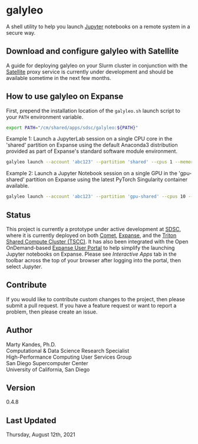 # galyleo

A shell utility to help you launch [Jupyter](https://jupyter.org) 
notebooks on a remote system in a secure way. 

## Download and configure galyleo with Satellite

A guide for deploying galyleo on your Slurm cluster in conjunction with
the [Satellite](https://github.com/sdsc-hpc-training-org/satellite) 
proxy service is currently under development and should be available 
sometime in the next few months.

## How to use galyleo on Expanse

First, prepend the installation location of the `galyleo.sh` launch 
script to your `PATH` environment variable.
```bash
export PATH="/cm/shared/apps/sdsc/galyleo:${PATH}"
```

Example 1: Launch a JupyterLab session on a single CPU core in the 
'shared' partition on Expanse using the default Anaconda3 distribution
provided as part of Expanse's standard software module environment.
```bash
galyleo launch --account 'abc123' --partition 'shared' --cpus 1 --memory 2 --time-limit 00:30:00 --env-modules 'cpu,gcc,anaconda3' --quiet
```

Example 2: Launch a Jupyter Notebook session on a single GPU in the 
'gpu-shared' partition on Expanse using the latest PyTorch Singularity 
container available.
```bash
galyleo launch --account 'abc123' --partition 'gpu-shared' --cpus 10 --memory 93 --gpus 1 --time-limit 00:30:00 --notebook-dir "/expanse/lustre/projects/abc123/${USER}" --env-modules 'singularitypro' --sif '/cm/shared/apps/containers/singularity/pytorch/pytorch-latest.sif' --bind '/expanse,/scratch' --nv --quiet
```

## Status

This project is currently a prototype under active development at 
[SDSC](https://www.sdsc.edu), where it is currently deployed on both 
[Comet](https://www.sdsc.edu/support/user_guides/comet.html), 
[Expanse](https://expanse.sdsc.edu), and the 
[Triton Shared Compute Cluster (TSCC)](https://www.sdsc.edu/support/user_guides/tscc.html). It has also been integrated with 
the Open OnDemand-based [Expanse User Portal](https://portal.expanse.sdsc.edu)
to help simplify the launching Jupyter notebooks on Expanse. Please see
*Interactive Apps* tab in the toolbar across the top of your browser 
after logging into the portal, then select *Jupyter*.

## Contribute

If you would like to contribute custom changes to the project, then 
please submit a pull request. If you have a feature request or want to 
report a problem, then please create an issue.

## Author

Marty Kandes, Ph.D.  
Computational & Data Science Research Specialist  
High-Performance Computing User Services Group  
San Diego Supercomputer Center  
University of California, San Diego  

## Version

0.4.8

## Last Updated

Thursday, August 12th, 2021
